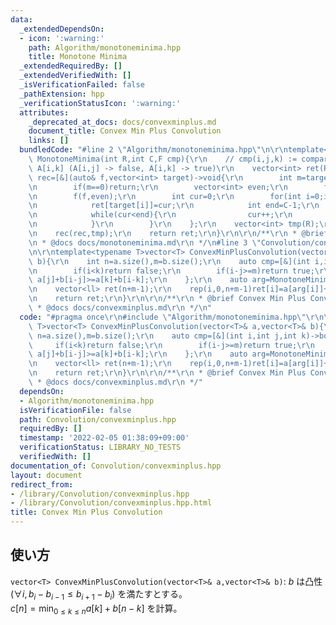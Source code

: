```yaml
---
data:
  _extendedDependsOn:
  - icon: ':warning:'
    path: Algorithm/monotoneminima.hpp
    title: Monotone Minima
  _extendedRequiredBy: []
  _extendedVerifiedWith: []
  _isVerificationFailed: false
  _pathExtension: hpp
  _verificationStatusIcon: ':warning:'
  attributes:
    _deprecated_at_docs: docs/convexminplus.md
    document_title: Convex Min Plus Convolution
    links: []
  bundledCode: "#line 2 \"Algorithm/monotoneminima.hpp\"\n\r\ntemplate<typename F>vector<int>\
    \ MonotoneMinima(int R,int C,F cmp){\r\n    // cmp(i,j,k) := compare A[i,j] and\
    \ A[i,k] (A[i,j] -> false, A[i,k] -> true)\r\n    vector<int> ret(R);\r\n    auto\
    \ rec=[&](auto& f,vector<int> target)->void{\r\n        int m=target.size();\r\
    \n        if(m==0)return;\r\n        vector<int> even;\r\n        for(int i=1;i<m;i+=2)even.push_back(target[i]);\r\
    \n        f(f,even);\r\n        int cur=0;\r\n        for(int i=0;i<m;i+=2){\r\
    \n            ret[target[i]]=cur;\r\n            int end=C-1;\r\n            if(i!=m-1)end=ret[even[i/2]];\r\
    \n            while(cur<end){\r\n                cur++;\r\n                if(cmp(target[i],ret[target[i]],cur))ret[target[i]]=cur;\r\
    \n            }\r\n        }\r\n    };\r\n    vector<int> tmp(R);\r\n    iota(ALL(tmp),0);\r\
    \n    rec(rec,tmp);\r\n    return ret;\r\n}\r\n\r\n/**\r\n * @brief Monotone Minima\r\
    \n * @docs docs/monotoneminima.md\r\n */\n#line 3 \"Convolution/convexminplus.hpp\"\
    \n\r\ntemplate<typename T>vector<T> ConvexMinPlusConvolution(vector<T>& a,vector<T>&\
    \ b){\r\n    int n=a.size(),m=b.size();\r\n    auto cmp=[&](int i,int j,int k)->bool{\r\
    \n        if(i<k)return false;\r\n        if(i-j>=m)return true;\r\n        return\
    \ a[j]+b[i-j]>=a[k]+b[i-k];\r\n    };\r\n    auto arg=MonotoneMinima(n+m-1,n,cmp);\r\
    \n    vector<ll> ret(n+m-1);\r\n    rep(i,0,n+m-1)ret[i]=a[arg[i]]+b[i-arg[i]];\r\
    \n    return ret;\r\n}\r\n\r\n/**\r\n * @brief Convex Min Plus Convolution\r\n\
    \ * @docs docs/convexminplus.md\r\n */\n"
  code: "#pragma once\r\n#include \"Algorithm/monotoneminima.hpp\"\r\n\r\ntemplate<typename\
    \ T>vector<T> ConvexMinPlusConvolution(vector<T>& a,vector<T>& b){\r\n    int\
    \ n=a.size(),m=b.size();\r\n    auto cmp=[&](int i,int j,int k)->bool{\r\n   \
    \     if(i<k)return false;\r\n        if(i-j>=m)return true;\r\n        return\
    \ a[j]+b[i-j]>=a[k]+b[i-k];\r\n    };\r\n    auto arg=MonotoneMinima(n+m-1,n,cmp);\r\
    \n    vector<ll> ret(n+m-1);\r\n    rep(i,0,n+m-1)ret[i]=a[arg[i]]+b[i-arg[i]];\r\
    \n    return ret;\r\n}\r\n\r\n/**\r\n * @brief Convex Min Plus Convolution\r\n\
    \ * @docs docs/convexminplus.md\r\n */"
  dependsOn:
  - Algorithm/monotoneminima.hpp
  isVerificationFile: false
  path: Convolution/convexminplus.hpp
  requiredBy: []
  timestamp: '2022-02-05 01:38:09+09:00'
  verificationStatus: LIBRARY_NO_TESTS
  verifiedWith: []
documentation_of: Convolution/convexminplus.hpp
layout: document
redirect_from:
- /library/Convolution/convexminplus.hpp
- /library/Convolution/convexminplus.hpp.html
title: Convex Min Plus Convolution
---
```

## 使い方

`vector<T> ConvexMinPlusConvolution(vector<T>& a,vector<T>& b)`: $b$ は凸性 ($\forall i,b_i-b_{i-1} \leq b_{i+1}-b_i$) を満たすとする。  
$c[n]=\min_{0 \leq k \leq n}a[k]+b[n-k]$ を計算。
